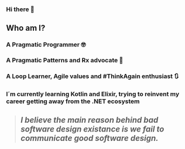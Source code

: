 ### Hi there 👋

## Who am I?

### A Pragmatic Programmer 🤓

### A Pragmatic Patterns and Rx advocate 🧅

### A Loop Learner, Agile values and #ThinkAgain enthusiast 🔃

### I´m currently learning Kotlin and Elixir, trying to reinvent my career getting away from the .NET ecosystem

>## *I believe the main reason behind bad software design existance is we fail to communicate good software design.*

<!--
**keozx/keozx** is a ✨ _special_ ✨ repository because its `README.md` (this file) appears on your GitHub profile.

Here are some ideas to get you started:

- 🔭 I’m currently working on ...
- 🌱 I’m currently learning ...
- 👯 I’m looking to collaborate on ...
- 🤔 I’m looking for help with ...
- 💬 Ask me about ...
- 📫 How to reach me: ...
- 😄 Pronouns: ...
- ⚡ Fun fact: ...
-->
